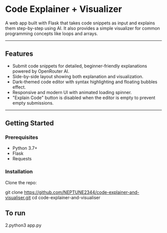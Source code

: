 # Code Explainer + Visualizer

A web app built with Flask that takes code snippets as input and explains them step-by-step using AI. It also provides a simple visualizer for common programming concepts like loops and arrays.

---

## Features

- Submit code snippets for detailed, beginner-friendly explanations powered by OpenRouter AI.
- Side-by-side layout showing both explanation and visualization.
- Dark-themed code editor with syntax highlighting and floating bubbles effect.
- Responsive and modern UI with animated loading spinner.
- "Explain Code" button is disabled when the editor is empty to prevent empty submissions.


---

## Getting Started

### Prerequisites

- Python 3.7+
- Flask
- Requests

### Installation
Clone the repo:

git clone https://github.com/NEPTUNE2344/code-explainer-and-visualiser.git
cd code-explainer-and-visualiser
## To run
2.python3 app.py 
